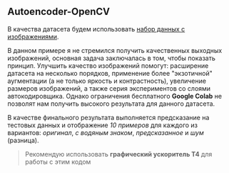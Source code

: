 ## Autoencoder-OpenCV

В качества датасета будем использовать [набор данных с изображениями](https://storage.yandexcloud.net/academy.ai/watermarked.zip). 

В данном примере я не стремился получить качественных выходных изображений, основная задача заключалась в том, чтобы показать принцип. Улучшить качество изображений помогут: расширение датасета на несколько порядков, применение более "экзотичной" аугментации (а не только яркость и контрастность), увеличение размеров изображений, а также серия экспериментов со слоями автокодировщика. Однако ограничения бесплатного **Google Colab** не позволят нам получить высокого результата для данного датасета.

В качестве финального результата выполняется предсказание на тестовых данных и отображение *10 примеров* для каждого из вариантов: *оригинал*, *с водяным знаком*, *предсказанное* и *шум* (разница).

> Рекомендую использовать **графический ускоритель T4** для работы с
> этим кодом
